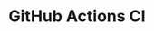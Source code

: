 # GitHub Actions CI

























































































































































































































































































































































































































































































































































































































































































































































































































































































































































































































































































































































































































































































































































































































































































































































































































































































































































































































































































































































































































































































































































































































































































































































































































































































































































































































































































































































































































































